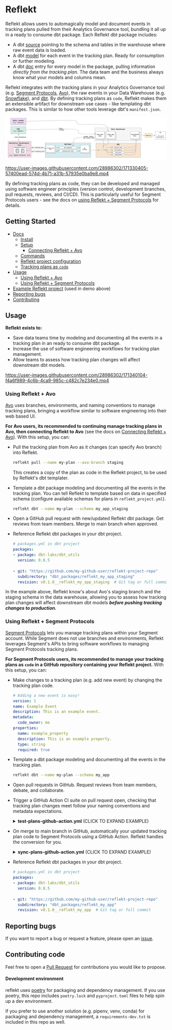 <!--
SPDX-FileCopyrightText: 2022 Gregory Clunies <greg@reflekt-ci.com>

SPDX-License-Identifier: Apache-2.0
-->

# Reflekt
Reflekt allows users to automagically model and document events in tracking plans pulled from their Analytics Governance tool, bundling it all up in a ready to consume dbt package. Each Reflekt dbt package includes:
- A dbt [source](https://docs.getdbt.com/docs/building-a-dbt-project/using-sources) pointing to the schema and tables in the warehouse where raw event data is loaded.
- A dbt [model](https://docs.getdbt.com/docs/building-a-dbt-project/building-models) for each event in the tracking plan. Ready for consumption or further modeling.
- A dbt [doc](https://docs.getdbt.com/docs/building-a-dbt-project/documentation) entry for every model in the package, pulling information *directly from the tracking plan*. The data team and the business always know what your models and columns mean.

Reflekt integrates with the tracking plans in your Analytics Governance tool (e.g. [Segment Protocols](https://segment.com/docs/protocols/), [Avo](https://www.avo.app/)), the raw events in your Data Warehouse (e.g. [Snowflake](https://www.snowflake.com/)), and [dbt](https://www.getdbt.com/). By defining tracking plans as `code`, Reflekt makes them an extensible artifact for downstream use cases - like templating dbt packages. This is similar to how other tools leverage dbt's `manifest.json`.

![reflekt-architecture](/docs/reflekt-arch-flow.jpg)


https://user-images.githubusercontent.com/28986302/171330405-57400ead-574d-4b71-a31b-57935e0ba9e8.mp4


By defining tracking plans as code, they can be developed and managed using software engineer principles (version control, development branches, pull requests, reviews, and CI/CD). This is particularly useful for Segment Protocols users - see the docs on [using Reflekt + Segment Protocols](#using-reflekt--segment-protocols) for details.

## Getting Started
- [Docs](docs/DOCUMENTATION.md/#reflekt-docs)
  - [Install](docs/DOCUMENTATION.md/#install)
  - [Setup](docs/DOCUMENTATION.md/#setup)
    - [Connecting Reflekt + Avo](docs/DOCUMENTATION.md/#connecting-reflekt--avo)
  - [Commands](docs/DOCUMENTATION.md/#commands)
  - [Reflekt project configuration](docs/DOCUMENTATION.md/#project-configuration)
  - [Tracking plans as `code`](docs/DOCUMENTATION.md/#tracking-plans-as-code)
- [Usage](#usage)
  - [Using Reflekt + Avo](#using-reflekt--avo)
  - [Using Reflekt + Segment Protocols](#using-reflekt--segment-protocols)
- [Example Reflekt project](https://github.com/GClunies/patty-bar-reflekt) (used in demo above)
- [Reporting bugs](#reporting-bugs)
- [Contributing](#contributing-code)

## Usage

**Reflekt exists to:**
- Save data teams time by modeling and documenting all the events in a tracking plan in an ready to consume dbt package.
- Increase the use of software engineering workflows for tracking plan management.
- Allow teams to assess how tracking plan changes will affect downstream dbt models.


https://user-images.githubusercontent.com/28986302/171340104-f4a6f989-4c6b-4ca9-985c-c482c7e234e0.mp4


### Using Reflekt + Avo
[Avo](https://www.avo.app/) uses branches, environments, and naming conventions to manage tracking plans, bringing a workflow similar to software engineering into their web based UI.

**For Avo users, its recommended to continuing manage tracking plans in Avo, then connecting Reflekt to Avo** (see the docs on [Connecting Reflekt + Avo](DOCUMENTATION.md/#connecting-reflekt--avo)). With this setup, you can:
- Pull the tracking plan from Avo as it changes (can specify Avo branch) into Reflekt.
  ```bash
  reflekt pull --name my-plan --avo-branch staging
  ```
  This creates a copy of the plan as code in the Reflekt project, to be used by Reflekt's dbt templater.

- Template a dbt package modeling and documenting all the events in the tracking plan. You can tell Reflekt to template based on data in specified schema (configure available schemas for plans in `reflekt_project.yml`).
  ```bash
  reflekt dbt --name my-plan --schema my_app_staging
  ```

- Open a GitHub pull request with new/updated Reflekt dbt package. Get reviews from team members. Merge to main branch when approved.

- Reference Reflekt dbt packages in your dbt project.
  ```yaml
  # packages.yml in dbt project
  packages:
  - package: dbt-labs/dbt_utils
    version: 0.8.5

  - git: "https://github.com/my-github-user/reflekt-project-repo"
    subdirectory: "dbt_packages/reflekt_my_app_staging"
    revision: v0.1.0__reflekt_my_app_staging  # Git tag or full commit
  ```

In the example above, Reflekt know's about Avo's staging branch and the staging schema in the data warehouse, allowing you to assess how tracking plan changes will affect downstream dbt models ***before pushing tracking changes to production.***

### Using Reflekt + Segment Protocols
[Segment Protocols](https://segment.com/docs/protocols/) lets you manage tracking plans within your Segment account. While Segment does not use branches and environments,  Reflekt leverages Segment's APIs to bring software workflows to managing Segment Protocols tracking plans.

**For Segment Protocols users, its recommended to manage your tracking plans as `code` in a GitHub repository containing your Reflekt project.** With this setup, you can:
- Make changes to a tracking plan (e.g. add new event) by changing the tracking plan code.
  ```yaml
  # Adding a new event is easy!
  version: 1
  name: Example Event
  description: This is an example event.
  metadata:
    code_owner: me
  properties:
    name: example_property
    description: This is an example property.
    type: string
    required: true
  ```
- Template a dbt package modeling and documenting all the events in the tracking plan.
  ```bash
  reflekt dbt --name my-plan --schema my_app
  ```
- Open pull requests in GitHub. Request reviews from team members, debate, and collaborate.
- Trigger a GitHub Action CI suite on pull request open, checking that tracking plan changes meet follow your naming conventions and metadata expectations.
  <details><summary><strong>test-plans-github-action.yml</strong> (CLICK TO EXPAND EXAMPLE)</summary><p>

  ```yaml
  # test-plans-github-action.yml

  name: Test Tracking Plans
  on: pull_request

  jobs:
    test:
      name: Test Tracking Plans
      strategy:
        fail-fast: false
        matrix:
          os: ['ubuntu-latest']
          python-version: ['3.9']
      runs-on: ${{ matrix.os }}
    steps:
      - name: Checkout Repo
        uses: actions/checkout@v2
      - name: Install Python ${{ matrix.python-version }}
        uses: actions/setup-python@v3
        with:
          python: ${{ matrix.python-version }}
      - name: Install Reflekt
        run: |
          pip install reflekt
      - name: Run reflekt test
        run: |
          reflekt test --name my-plan
  ```
  </p></details>

- On merge to main branch in GitHub, automatically your updated tracking plan code to Segment Protocols using a GitHub Action. Reflekt handles the conversion for you.
  <details><summary><strong>sync-plans-github-action.yml</strong> (CLICK TO EXPAND EXAMPLE)</summary><p>

  ```yaml
  # sync-plans-github-action.yml

  name: Sync Tracking Plans
  on: pull_request

  jobs:
    test:
      name: Sync Tracking Plans
      strategy:
        fail-fast: false
        matrix:
          os: ['ubuntu-latest']
          python-version: ['3.9']
      runs-on: ${{ matrix.os }}
    steps:
      - name: Checkout Repo
        uses: actions/checkout@v2
      - name: Install Python ${{ matrix.python-version }}
        uses: actions/setup-python@v3
        with:
          python: ${{ matrix.python-version }}
      - name: Install Reflekt
        run: |
          pip install reflekt
      - name: Run reflekt test
        run: |
          reflekt push --name my-plan
  ```
  </p></details>

- Reference Reflekt dbt packages in your dbt project.
  ```yaml
  # packages.yml in dbt project
  packages:
  - package: dbt-labs/dbt_utils
    version: 0.8.5

  - git: "https://github.com/my-github-user/reflekt-project-repo"
    subdirectory: "dbt_packages/reflekt_my_app"
    revision: v0.1.0__reflekt_my_app  # Git tag or full commit
  ```

## Reporting bugs
If you want to report a bug or request a feature, please open an [issue](https://github.com/GClunies/reflekt/issues).

## Contributing code
Feel free to open a [Pull Request](https://github.com/GClunies/reflekt/pulls) for contributions you would like to propose.

#### Development environment
reflekt uses [poetry](https://python-poetry.org/) for packaging and dependency management. If you use poetry, this repo includes `poetry.lock` and `pyproject.toml` files to help spin up a dev environment.

If you prefer to use another solution (e.g. pipenv, venv, conda) for packaging and dependency management, a `requirements-dev.txt` is included in this repo as well.
